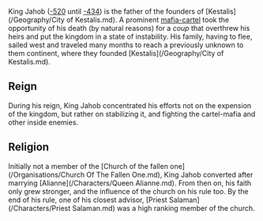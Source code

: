 King Jahob ([-520](/Year/-520) until [-434](\Year/-434)) is the father of the founders of [Kestalis](/Geography/City of Kestalis.md).
A prominent [mafia-cartel](/Organisations/Cartel-Mafia.md) took the opportunity of his death (by natural reasons) for a *coup* that overthrew his heirs and put the kingdom in a state of instability.
His family, having to flee, sailed west and traveled many months to reach a previously unknown to them continent, where they founded [Kestalis](/Geography/City of Kestalis.md).

## Reign
During his reign, King Jahob concentrated his efforts not on the expension of the kingdom, but rather on stabilizing it, and fighting the cartel-mafia and other inside enemies.

## Religion
Initially not a member of the [Church of the fallen one](/Organisations/Church Of The Fallen One.md), King Jahob converted after marrying [Alianne](/Characters/Queen Alianne.md). 
From then on, his faith only grew stronger, and the influence of the church on his rule too.
By the end of his rule, one of his closest advisor, [Priest Salaman](/Characters/Priest Salaman.md) was a high ranking member of the church.



